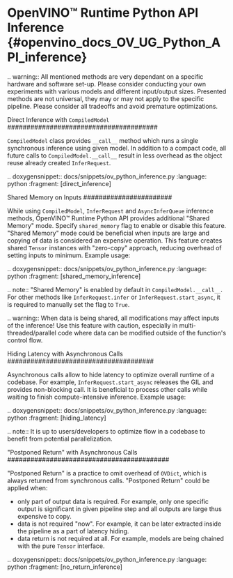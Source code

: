 # OpenVINO™ Runtime Python API Inference {#openvino_docs_OV_UG_Python_API_inference}


.. warning:: All mentioned methods are very dependant on a specific hardware and software set-up. Please consider conducting your own experiments with various models and different input/output sizes. Presented methods are not universal, they may or may not apply to the specific pipeline. Please consider all tradeoffs and avoid premature optimizations. 


Direct Inference with ``CompiledModel``
#######################################

``CompiledModel`` class provides ``__call__`` method which runs a single synchronous inference using given model. In addition to a compact code, all future calls to ``CompiledModel.__call__`` result in less overhead as the object reuse already created ``InferRequest``.


.. doxygensnippet:: docs/snippets/ov_python_inference.py
   :language: python
   :fragment: [direct_inference]


Shared Memory on Inputs
#######################

While using ``CompiledModel``, ``InferRequest`` and ``AsyncInferQueue`` inference methods, OpenVINO™ Runtime Python API provides additional "Shared Memory" mode. Specify ``shared_memory`` flag to enable or disable this feature. "Shared Memory" mode could be beneficial when inputs are large and copying of data is considered an expensive operation. This feature creates shared ``Tensor`` instances with "zero-copy" approach, reducing overhead of setting inputs to minimum. Example usage:


.. doxygensnippet:: docs/snippets/ov_python_inference.py
   :language: python
   :fragment: [shared_memory_inference]


.. note:: "Shared Memory" is enabled by default in ``CompiledModel.__call__``. For other methods like ``InferRequest.infer`` or ``InferRequest.start_async``, it is required to manually set the flag to ``True``.


.. warning:: When data is being shared, all modifications may affect inputs of the inference! Use this feature with caution, especially in multi-threaded/parallel code where data can be modified outside of the function's control flow.


Hiding Latency with Asynchronous Calls
######################################

Asynchronous calls allow to hide latency to optimize overall runtime of a codebase. For example, ``InferRequest.start_async`` releases the GIL and provides non-blocking call. It is beneficial to process other calls while waiting to finish compute-intensive inference. Example usage:


.. doxygensnippet:: docs/snippets/ov_python_inference.py
   :language: python
   :fragment: [hiding_latency]


.. note:: It is up to users/developers to optimize flow in a codebase to benefit from potential parallelization.


"Postponed Return" with Asynchronous Calls
##########################################

"Postponed Return" is a practice to omit overhead of ``OVDict``, which is always returned from synchronous calls. "Postponed Return" could be applied when:
* only part of output data is required. For example, only one specific output is significant in given pipeline step and all outputs are large thus expensive to copy.
* data is not required "now". For example, it can be later extracted inside the pipeline as a part of latency hiding.
* data return is not required at all. For example, models are being chained with the pure ``Tensor`` interface.


.. doxygensnippet:: docs/snippets/ov_python_inference.py
   :language: python
   :fragment: [no_return_inference]
